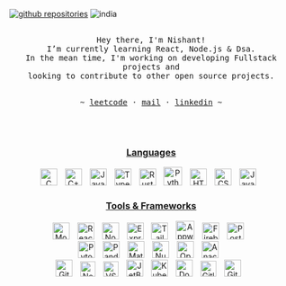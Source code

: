 <p align="left">
      <a href="https://github.com/Nishantdd?tab=repositories">
         <img alt="github repositories" src="https://custom-icon-badges.demolab.com/badge/-My%20Repos-blue?style=for-the-badge&logoColor=white&logo=repo"/></a>
      <img alt="india" src="https://custom-icon-badges.demolab.com/badge/Delhi-IN-purple?style=for-the-badge&logo=location&logoColor=white"/>
<!--       <a href="https://github.com/Nishantdd?tab=repositories&sort=stargazers"> -->
<!--          <img alt="total stars" title="Total stars on GitHub" src="https://custom-icon-badges.demolab.com/github/stars/Nishantdd?color=55960c&style=for-the-badge&labelColor=488207&logo=star"/></a> -->
</p>
<p align="center">
   <samp><br>
   Hey there, I'm Nishant!
   <br>
   I’m currently learning React, Node.js & Dsa.<br>
   In the mean time, I'm working on developing Fullstack projects and<br> looking to contribute to other open source
   projects.
   <br>
   </samp><br>
<p align="center"><samp> ~
   <a href="https://leetcode.com/u/Nishantdd/">leetcode</a>
   ·
   <a href="mailto:nishant.dahiya2000@gmail.com">mail</a>
   ·
   <a href="https://www.linkedin.com/in/nishant-dahiya-322038232/">linkedin</a>
   ~ </samp><br><br>
   
</p>
</p>

<br>

<h3 align="center"><ins>Languages</ins></h3>
<p align="center">
<img alt="C" width="30px" style="padding-right:10px;" src="https://cdn.jsdelivr.net/gh/devicons/devicon/icons/c/c-plain.svg" />
<img alt="C++" width="30px" style="padding-right:10px;" src="https://cdn.jsdelivr.net/gh/devicons/devicon/icons/cplusplus/cplusplus-plain.svg" />
<img alt="JavaScript" width="30px" style="padding-right:10px;" src="https://cdn.jsdelivr.net/gh/devicons/devicon/icons/javascript/javascript-plain.svg" />
<img alt="TypeScript" width="30px" style="padding-right:10px;" src="https://cdn.jsdelivr.net/gh/devicons/devicon/icons/typescript/typescript-plain.svg" />
<img alt="Rust" width="30px" style="padding-right:10px;" src="https://cdn.jsdelivr.net/gh/devicons/devicon/icons/rust/rust-original.svg" />
<img alt="Python" width="33px" style="padding-right:10px;" src="https://cdn.jsdelivr.net/gh/devicons/devicon/icons/python/python-original.svg" />
<img alt="HTML" width="30px" style="padding-right:10px;" src="https://cdn.jsdelivr.net/gh/devicons/devicon/icons/html5/html5-plain.svg" />
<img alt="CSS" width="30px" style="padding-right:10px;" src="https://cdn.jsdelivr.net/gh/devicons/devicon/icons/css3/css3-plain.svg" />
<img alt="Java" width="30px" style="padding-right:10px;" src="https://cdn.jsdelivr.net/gh/devicons/devicon/icons/java/java-original.svg" />
</p>


<h3 align="center"><ins>Tools & Frameworks</ins></h3>
<p align="center">
<img alt="MongoDB" width="30px" style="padding-right:10px;" src="https://cdn.jsdelivr.net/gh/devicons/devicon/icons/mongodb/mongodb-plain.svg" />
<img alt="React" width="30px" style="padding-right:10px;" src="https://cdn.jsdelivr.net/gh/devicons/devicon/icons/react/react-original.svg" />
<img alt="Node.js" width="30px" style="padding-right:10px;" src="https://cdn.jsdelivr.net/gh/devicons/devicon/icons/nodejs/nodejs-plain.svg" />
<img alt="Express" width="30px" style="padding-right:10px;" src="https://cdn.jsdelivr.net/gh/devicons/devicon/icons/express/express-original.svg" />
<img alt="Tailwind" width="30px" style="padding-right:10px;" src="https://cdn.jsdelivr.net/gh/devicons/devicon/icons/tailwindcss/tailwindcss-original.svg" />
<img alt="Appwrite" width="33px" style="padding-right:10px;" src="https://cdn.jsdelivr.net/gh/devicons/devicon/icons/appwrite/appwrite-original.svg" />
<img alt="Firebase" width="30px" style="padding-right:10px;" src="https://cdn.jsdelivr.net/gh/devicons/devicon/icons/firebase/firebase-plain.svg" />
<img alt="Postgres" width="30px" style="padding-right:10px;" src="https://cdn.jsdelivr.net/gh/devicons/devicon/icons/postgresql/postgresql-plain.svg" />
<br>
<img alt="Pytorch" width="30px" style="padding-right:10px;" src="https://cdn.jsdelivr.net/gh/devicons/devicon/icons/pytorch/pytorch-original.svg" />
<img alt="Pandas" width="30px" style="padding-right:10px;" src="https://cdn.jsdelivr.net/gh/devicons/devicon/icons/pandas/pandas-plain.svg" />
<img alt="Matplotlib" width="30px" style="padding-right:10px;" src="https://cdn.jsdelivr.net/gh/devicons/devicon/icons/matplotlib/matplotlib-plain.svg" />
<img alt="Numpy" width="30px" style="padding-right:10px;" src="https://cdn.jsdelivr.net/gh/devicons/devicon/icons/numpy/numpy-plain.svg" />
<img alt="OpenCV" width="30px" style="padding-right:10px;" src="https://cdn.jsdelivr.net/gh/devicons/devicon/icons/opencv/opencv-original.svg" />
<img alt="Anaconda" width="30px" style="padding-right:10px;" src="https://cdn.jsdelivr.net/gh/devicons/devicon/icons/anaconda/anaconda-original.svg" />
<br>
<img alt="Git" width="30px" style="padding-right:10px;" src="https://cdn.jsdelivr.net/gh/devicons/devicon/icons/git/git-plain.svg" />
<img alt="Neovim" width="27px" style="padding-right:10px;" src="https://cdn.jsdelivr.net/gh/devicons/devicon/icons/neovim/neovim-original.svg" />
<img alt="VSCode" width="27px" style="padding-right:10px;" src="https://cdn.jsdelivr.net/gh/devicons/devicon/icons/vscode/vscode-original.svg" />
<img alt="JetBrains" width="30px" style="padding-right:10px;" src="https://cdn.jsdelivr.net/gh/devicons/devicon/icons/jetbrains/jetbrains-original.svg" />
<img alt="Kubernetes" width="30px" style="padding-right:10px;" src="https://cdn.jsdelivr.net/gh/devicons/devicon/icons/kubernetes/kubernetes-plain.svg" />
<img alt="Docker" width="30px" style="padding-right:10px;" src="https://cdn.jsdelivr.net/gh/devicons/devicon/icons/docker/docker-plain.svg" />
<img alt="Gitlab" width="28px" style="padding-right:10px;" src="https://cdn.jsdelivr.net/gh/devicons/devicon/icons/gitlab/gitlab-plain.svg" />
<img alt="Github" width="30px" style="padding-right:10px;" src="https://cdn.jsdelivr.net/gh/devicons/devicon/icons/github/github-original.svg" />
</p>
